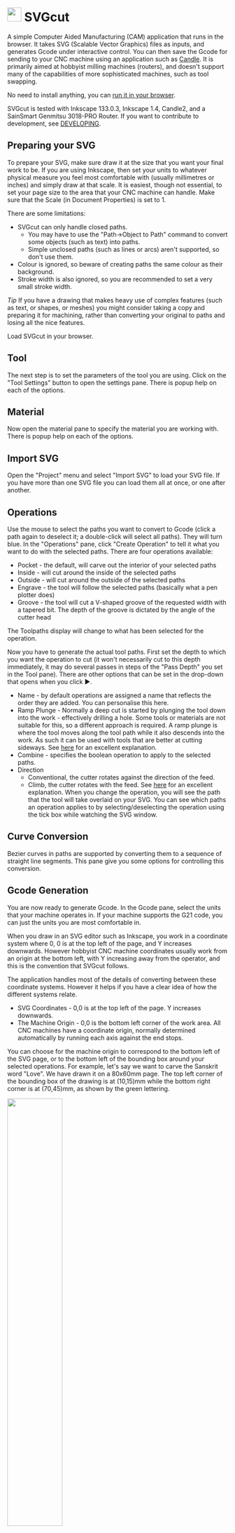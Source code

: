 # <img src="/images/logo.svg" style="display:inline;width:32px;height:32px" /> SVGcut

A simple Computer Aided Manufacturing (CAM) application that runs in the browser. It takes SVG (Scalable Vector Graphics) files as inputs, and generates Gcode under interactive control. You can then save the Gcode for sending to your CNC machine using an application such as [Candle](https://github.com/Denvi/Candle). It is primarily aimed at hobbyist milling machines (routers), and doesn't support many of the capabilities of more sophisticated machines, such as tool swapping.

No need to install anything, you can [run it in your browser](https://cdot.github.io/SVGcut/app.html).

SVGcut is tested with Inkscape 133.0.3, Inkscape 1.4, Candle2, and a SainSmart Genmitsu 3018-PRO Router. If you want to contribute to development, see [DEVELOPING](DEVELOPING.md).

## Preparing your SVG

To prepare your SVG, make sure draw it at the size that you want your final work to be. If you are using Inkscape, then set your units to whatever physical measure you feel most comfortable with (usually millimetres or inches) and simply draw at that scale. It is easiest, though not essential, to set your page size to the area that your CNC machine can handle. Make sure that the Scale (in Document Properties) is set to 1.

There are some limitations:
- SVGcut can only handle closed paths.
    - You may have to use the "Path->Object to Path" command to convert some objects (such as text) into paths.
    - Simple unclosed paths (such as lines or arcs) aren't supported, so don't use them.
- Colour is ignored, so beware of creating paths the same colour as their background.
- Stroke width is also ignored, so you are recommended to set a very small stroke width.

*Tip* If you have a drawing that makes heavy use of complex features (such as text, or shapes, or meshes) you might consider taking a copy and preparing it for machining, rather than converting your original to paths and losing all the nice features.

Load SVGcut in your browser.

## Tool

The next step is to set the parameters of the tool you are using. Click on the "Tool Settings" button to open the settings pane. There is popup help on each of the options.

## Material

Now open the material pane to specify the material you are working with. There is popup help on each of the options.

## Import SVG

Open the "Project" menu and select "Import SVG" to load your SVG file. If you have more than one SVG file you can load them all at once, or one after another.

## Operations

Use the mouse to select the paths you want to convert to Gcode (click a path again to deselect it; a double-click will select all paths). They will turn blue. In the "Operations" pane, click "Create Operation" to tell it what you want to do with the selected paths. There are four operations available:
+ Pocket - the default, will carve out the interior of your selected paths
+ Inside - will cut around the inside of the selected paths
+ Outside - will cut around the outside of the selected paths
+ Engrave - the tool will follow the selected paths (basically what a pen plotter does)
+ Groove - the tool will cut a V-shaped groove of the requested width with a tapered bit. The depth of the groove is dictated by the angle of the cutter head

The Toolpaths display will change to what has been selected for the operation.

Now you have to generate the actual tool paths. First set the depth to which you want the operation to cut (it won't necessarily cut to this depth immediately, it may do several passes in steps of the "Pass Depth" you set in the Tool pane). There are other options that can be set in the drop-down that opens when you click ▶.
+ Name - by default operations are assigned a name that reflects the order they are added. You can personalise this here.
+ Ramp Plunge - Normally a deep cut is started by plunging the tool down into the work - effectively drilling a hole. Some tools or materials are not suitable for this, so a different approach is required. A ramp plunge is where the tool moves along the tool path while it also descends into the work. As such it can be used with tools that are better at cutting sideways. See <a href="https://www.harveyperformance.com/in-the-loupe/ramping-success/">here</a> for an excellent explanation.
+ Combine - specifies the boolean operation to apply to the selected paths.
+ Direction
    + Conventional, the cutter rotates against the direction of the feed.
    + Climb, the cutter rotates with the feed. See <a href="https://www.harveyperformance.com/in-the-loupe/conventional-vs-climb-milling/">here</a> for an excellent explanation.
When you change the operation, you will see the path that the tool will take overlaid on your SVG. You can see which paths an operation applies to by selecting/deselecting the operation using the tick box while watching the SVG window.

## Curve Conversion
Bezier curves in paths are supported by converting them to a sequence of straight line segments. This pane give you some options for controlling this conversion.

## Gcode Generation

You are now ready to generate Gcode. In the Gcode pane, select the units that your machine operates in. If your machine supports the G21 code, you can just the units you are most comfortable in.

When you draw in an SVG editor such as Inkscape, you work in a coordinate system where 0, 0 is at the top left of the page, and Y increases downwards. However hobbyist CNC machine coordinates usually work from an origin at the bottom left, with Y increasing away from the operator, and this is the convention that SVGcut follows.

The application handles most of the details of converting between these coordinate systems. However it helps if you have a clear idea of how the different systems relate.

+ SVG Coordinates - 0,0 is at the top left of the page. Y increases downwards.
+ The Machine Origin - 0,0 is the bottom left corner of the work area. All CNC machines have a coordinate origin, normally determined automatically by running each axis against the end stops.

You can choose for the machine origin to correspond to the bottom left of the SVG page, or to the bottom left of the bounding box around your selected operations. For example, let's say we want to carve the Sanskrit word "Love". We have drawn it on a 80x60mm page. The top left corner of the bounding box of the drawing is at (10,15)mm while the bottom right corner is at (70,45)mm, as shown by the green lettering.

<img src="/images/coords.svg" style="width:50%;height: auto"></img>

When we load up SVGcut and generate Gcode for this drawing with the Origin set to "SVG Page", then the lower left corner of the SVG page becomes machine (0,0) and the lower left corner of the bounding box will be at machine (10,30), as shown by the orange letters.

If we now switch the origin to "Bounding Box", then the lower left corner of the bounding box becomes machine (0,0), and the top right is (60,30), as shown by the magenta letters.

If the origin is set to "Centre" then the centre of the bounding box will be machine (0,0) while the bottom left corner will be at (-30,-15).

As well as the "SVG page", "Bounding box", and "Centre", origins, you can also generate Gcode to add an additional offset to the origin. For example, if you want to move the machine origin several times and repeat the same cut. 

Now you can click "Generate" on the Operations you created above to generate the actual tool paths, and the Gcode for those paths.

## Previewing the Gcode
### Simulator
Once you have generated the Gcode you can preview it in the "Simulate" pane. This really is a Gcode simulator; it reloads the generated Gcode, and displays the paths the tool will follow. Previewing is a good idea, as it can help you pick up on cases where the tool diameter is too great to cut an acute angle.

### Code preview
You can also use the "View Gcode" button in the "Gcode Generation" pane to open
a text view on the Gcode.


## Saving the Gcode
Once you are happy with the Gcode save it to a file. You can call it what you want, though if you use the extension `.nc` it will be easier to find in Candle.

# Projects

The "Project" menu lets you save and reload projects. You can save in a file, or in the browser.

When you start up the app for the first time, it starts up with a bunch of defaults, many of which you will probably change to create your own set of defaults. You can save these defaults for use in other projects by selecting "Template only" when you save your project. If you save a template called "default" in the browser, it will automatically be loaded whenever you start up. You might have a number of different tool configurations; you can save them the same way, giving them meaningful names.

(Be warned; projects can be quite big, and the browser has limited storage
space, so keep the browser for templates and store project files to disc.)

# Holding Tabs
To use [holding tabs](https://www.axyz.com/technical-tip-of-the-week-when-to-use-holding-tabs/) you have to draw paths in your SVG where you want the tabs to be. In SVGcut, select these paths and use `Create Tabs` on the Tabs pane to specify them as tabs. When the cutter passes over these areas, it will be limited to cutting to the depth you specify.

# Relationship to jscut
SVGcut is a fork of [Tim Fleming's jscut](https://github.com/tbfleming/jscut). Development of jscut was abandoned over 10 years ago, leaving a number of pull requests and issues unaddressed. SVGcut has fixes for some of these, and more.
+ Support for saving and loading projects
+ Uses G0 rather than G1 for travel
+ "Select all" on a double-click
+ Easier to work with XY origins
+ Gcode text preview
+ Extensive newbie documentation
+ Extensive in-code documentation and literate programming techniques
+ Pure Javascript
+ "V Pocket". V cutting is a complex process with many variables, and ther are many more powerful tools out there that can handle it.

Some features of jscut have been disabled/removed. This may be because they are  deemed too esoteric, or the (undocumented) code was too complex to reverse engineer, for limited end-user value.
- [Chilipeppr](http://www.chilipeppr.com/)
- [Google Drive](https://drive.google.com/)
- [Dropbox](https://www.dropbox.com/)
- [Github gists](https://gist.github.com/)
- The undocumented API

# Future Directions
- Drill Paths - SVGcut is currently great for creating carvings in soft material, but lacks some capability for dealing with harder materials. One approach to this is to drill a sequence of holes along a cut line.

# LICENSE & COPYRIGHT
Tim Fleming is recognised as author of all his code, even where it has been extensively rewritten. Because jscut is GPL, so is SVGcut.

+ Copyright 2014 Todd Fleming
+ Copyright 2024-2025 Crawford Currie

SVGcut is free software: you can redistribute it and/or modify
it under the terms of the GNU General Public License as published by
the Free Software Foundation, either version 3 of the License, or
(at your option) any later version.

SVGcut is distributed in the hope that it will be useful,
but WITHOUT ANY WARRANTY; without even the implied warranty of
MERCHANTABILITY or FITNESS FOR A PARTICULAR PURPOSE.  See the
GNU General Public License for more details.

You should have received a copy of the GNU General Public License
along with SVGcut. If not, see <http://www.gnu.org/licenses/>.
